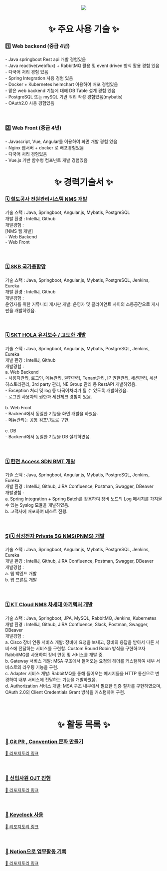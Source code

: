 <!--타이틀 부분-->
<div align="center">
<!--   <img src="https://github.com/oka1313/oka1313/assets/101691440/92118a53-c5b6-40bc-b130-bf8c398d7b51" /> -->
  <img src="https://capsule-render.vercel.app/api?type=Waving&color=auto&height=300&section=header&text=JuYeong's%20Github&fontSize=90" />
</div>

<h1 align="center">✨ 주요 사용 기술 ✨</h1>
<div>
   <h3> 1️⃣ Web backend (중급 4년)</h3>
  <div>
    - Java springboot Rest api 개발 경험있음<br>
    - Java reactive(webflux) + RabbitMQ 활용 및 event driven 방식 활용 경험 있음<br>
    - 다국어 처리 경험 있음<br>
    - Spring Integration 사용 경험 있음<br>
    - Docker + Kubernetes helmchart 이용하여 배포 경험있음<br>
    - 맡은 web backend 기능에 대해 DB Table 설계 경험 있음<br>
    - PostgreSQL 또는 mySQL 기반 쿼리 작성 경험있음(mybatis)<br>
    - OAuth2.0 사용 경험있음<br>
  </div>
</div>
<br>
<br>
<div>
   <h3> 2️⃣ Web Front (중급 4년)</h3>
  <div>
    - Javascript, Vue, Angular를 이용하여 화면 개발 경험 있음<br>
    -  Nginx 웹서버 + docker 로 배포경험있음<br>
    - 다국어 처리 경험있음<br>
    - Vue.js 기반 함수형 컴포넌트 개발 경험있음<br>
  </div>
</div>


<!--내용 부분-->
<h1 align="center">✨ 경력기술서 ✨</h1>
<div>
  <a href="https://github.com/devdaram/Operation-Community-Board.git"><h3>🗓️ 철도공사 전원관리시스템 NMS 개발</h3></a>
  <div>
    기술 스택 : Java, Springboot, Angular.js, Mybatis, PostgreSQL<br>
    개발 환경 : IntelliJ, Github<br>
    개발경험 :<br>
    [NMS 웹 개발] <br>
    - Web Backend<br>
    - Web Front<br>
  </div>
</div>
<br>
<br>
<div>
  <a href="https://github.com/devdaram/Operation-Community-Board.git"><h3>🗓️ SKB 국가융합망</h3></a>
  <div>
    기술 스택 : Java, Springboot, Angular.js, Mybatis, PostgreSQL, Jenkins, Eureka<br>
    개발 환경 : IntelliJ, Github<br>
    개발경험 :<br>
    운영자를 위한 커뮤니티 게시판 개발: 운영자 및 클라이언트 사이의 소통공간으로 게시판을 개발하였음.<br>
  </div>
</div>
<br>
<br>
<div>
  <a href="https://github.com/devdaram/Operation-Community-Board.git"><h3>🗓️ SKT HOLA 유지보수 / 고도화 개발</h3></a>
  <div>
    기술 스택 : Java, Springboot, Angular.js, Mybatis, PostgreSQL, Jenkins, Eureka<br>
    개발 환경 : IntelliJ, Github<br>
    개발경험 :<br>
      a. Web Backend <br>
      - 사용자관리, 로그인, 메뉴관리, 권한관리, Tenant관리, IP 권한관리, 세션관리, 세션 히스토리관리, 3rd party 관리, NE Group 관리 등 RestAPI 개발하였음.<br>
      - Exception 처리 및 log 등 다국어처리가 될 수 있도록 개발하였음.<br>
      - 로그인 사용자의 권한과 세션체크 경험이 있음.<br><br>
      b. Web Front<br>
      - Backend에서 동일한 기능을 화면 개발을 하였음.<br>
      - 메뉴관리는 공통 컴포넌트로 구현.<br><br>
      c. DB<br>
      - Backend에서 동일한 기능을 DB 설계하였음.<br>
  </div>
</div>
<br>
<br>
<div>
  <a href="https://github.com/devdaram/Operation-Community-Board.git"><h3>🗓️ 한전 Access SDN BMT 개발</h3></a>
  <div>
    기술 스택 : Java, Springboot, Angular.js, Mybatis, PostgreSQL, Jenkins, Eureka<br>
    개발 환경 : IntelliJ, Github, JIRA Confluence, Postman, Swagger, DBeaver<br>
    개발경험 :<br>
      a. Spring Integration + Spring Batch를 활용하여 장비 노드의 Log 메시지를 가져올 수 있는 Syslog 모듈을 개발하였음.<br>
      b. 고객사에 배포하여 테스트 진행.<br>
  </div>
</div>
<br>
<br>
<div>
  <a href="https://github.com/devdaram/Operation-Community-Board.git"><h3>5)🗓️ 삼성전자 Private 5G NMS(PNMS) 개발</h3></a>
  <div>
    기술 스택 : Java, Springboot, Angular.js, Mybatis, PostgreSQL, Jenkins, Eureka<br>
    개발 환경 : IntelliJ, Github, JIRA Confluence, Postman, Swagger, DBeaver<br>
    개발경험 :<br>
      a. 웹 백엔드 개발<br>
      b. 웹 프론트 개발<br>
  </div>
</div>
<br>
<br>
<div>
  <a href="https://github.com/devdaram/Operation-Community-Board.git"><h3>🗓️ KT Cloud NMS 차세대 아키텍처 개발</h3></a>
  <div>
    기술 스택 : Java, Springboot, JPA, MySQL, RabbitMQ, Jenkins, Kubernetes<br>
    개발 환경 : IntelliJ, Github, JIRA Confluence, Slack, Postman, Swagger, DBeaver<br>
    개발경험 :<br>
      a. Cisco 장비 연동 서비스 개발: 장비에 요청을 보내고, 장비의 응답을 받아서 다른 서비스에 전달하는 서비스를 구현함. Custom Round Robin 방식을 구현하고자 RabbitMQ를 사용하여 장비 연동 및 서비스를 개발 중.<br>
      b. Gateway 서비스 개발: MSA 구조에서 들어오는 요청의 헤더를 커스텀하여 내부 서비스로의 라우팅 기능을 구현.<br>
      c. Adapter 서비스 개발: RabbitMQ를 통해 들어오는 메시지들을 HTTP 통신으로 변경하여 내부 서비스에 전달하는 기능을 개발하였음.<br>
      d. Authorization 서비스 개발: MSA 구조 내부에서 필요한 인증 절차를 구현하였으며, OAuth 2.0의 Client Credentials Grant 방식을 커스텀하여 구현.<br>
  </div>
</div>
<br>
<br>
<h1 align="center">✨ 활동 목록 ✨</h1>
<div>
  <a href="https://github.com/devdaram/Operation-Community-Board.git"><h3 > 🦋 Git PR , Convention 문화 만들기 </h3></a>
   <a href="https://github.com/your-repo-link">📁 리포지토리 링크</a>
  <div>
  </div>
</div>
<br>
<br>
<div>
  <a href="https://github.com/devdaram/Operation-Community-Board.git"><h3> 🦋 신입사원 OJT 진행 </h3></a>
   <a href="https://github.com/your-repo-link">📁 리포지토리 링크</a>
  <div>
  </div>
</div>
<br>
<br>
<div>
  <a href="https://github.com/devdaram/Operation-Community-Board.git"><h3> 🦋 Keyclock 사용 </h3></a>
   <a href="https://github.com/your-repo-link">📁 리포지토리 링크</a>
  <div>
  </div>
</div>
<br>
<br>
<div>
  <a href="https://github.com/devdaram/Operation-Community-Board.git"><h3> 🦋 Notion으로 업무활동 기록 </h3></a>
   <a href="https://github.com/your-repo-link">📁 리포지토리 링크</a>
  <div>
  </div>
</div>

<!--   <img src="https://img.shields.io/badge/react-20232a.svg?style=for-the-badge&logo=react&logoColor=61DAFB" />&nbsp
  <img src="https://img.shields.io/badge/javascript-F7DF1E.svg?style=for-the-badge&logo=javascript&logoColor=20232a" />&nbsp
  <img src="https://img.shields.io/badge/html5-E34F26.svg?style=for-the-badge&logo=html5&logoColor=white" />&nbsp -->


